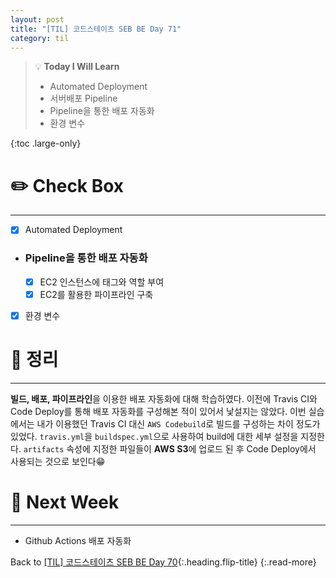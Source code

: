 ```yaml
---
layout: post
title: "[TIL] 코드스테이츠 SEB BE Day 71"
category: til
---
```

> 💡 **Today I Will Learn**
>
> * Automated Deployment
> * 서버배포 Pipeline
> * Pipeline을 통한 배포 자동화
> * 환경 변수

{:toc .large-only}

# ✏️ Check Box
***

* [x] <label>Automated Deployment</label>

* ### Pipeline을 통한 배포 자동화
  * [x] <label>EC2 인스턴스에 태그와 역할 부여</label>
  * [x] <label>EC2를 활용한 파이프라인 구축</label>
  
* [x] <label>환경 변수</label>

# 📌 정리
***

**빌드, 배포, 파이프라인**을 이용한 배포 자동화에 대해 학습하였다. 이전에 Travis CI와 Code Deploy를 통해 배포 자동화를 구성해본 적이 있어서 낯설지는 않았다. 이번 실습에서는 내가 이용했던 Travis CI 대신 `AWS Codebuild`로 빌드를 구성하는 차이 정도가 있었다. `travis.yml`을 `buildspec.yml`으로 사용하여 build에 대한 세부 설정을 지정한다. `artifacts` 속성에 지정한 파일들이 **AWS S3**에 업로드 된 후 Code Deploy에서 사용되는 것으로 보인다😁

# 🎯 Next Week
***

* Github Actions 배포 자동화

Back to [[TIL] 코드스테이츠 SEB BE Day 70](220804-til){:.heading.flip-title}
{:.read-more}